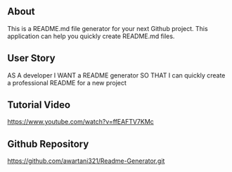 ## About

This is a README.md file generator for your next Github project.
This application can help you quickly create README.md files.

## User Story

AS A developer
I WANT a README generator
SO THAT I can quickly create a professional README for a new project

## Tutorial Video
https://www.youtube.com/watch?v=ffEAFTV7KMc
## Github Repository

https://github.com/awartani321/Readme-Generator.git

